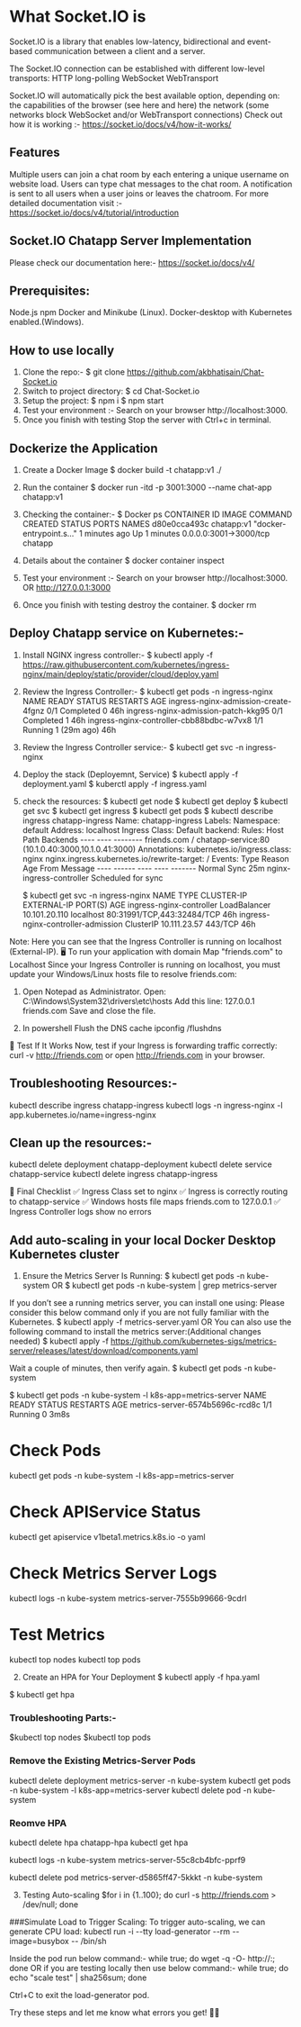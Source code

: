 # What Socket.IO is
Socket.IO is a library that enables low-latency, bidirectional and event-based communication between a client and a server.

The Socket.IO connection can be established with different low-level transports:
HTTP long-polling
WebSocket
WebTransport

Socket.IO will automatically pick the best available option, depending on:
the capabilities of the browser (see here and here)
the network (some networks block WebSocket and/or WebTransport connections)
Check out how it is working :- https://socket.io/docs/v4/how-it-works/

## Features
Multiple users can join a chat room by each entering a unique username on website load.
Users can type chat messages to the chat room.
A notification is sent to all users when a user joins or leaves the chatroom.
For more detailed documentation visit :- https://socket.io/docs/v4/tutorial/introduction

## Socket.IO Chatapp Server Implementation
Please check our documentation here:- https://socket.io/docs/v4/

## Prerequisites:
Node.js
npm
Docker and Minikube (Linux). 
Docker-desktop with Kubernetes enabled.(Windows).

## How to use locally
1. Clone the repo:-
    $ git clone https://github.com/akbhatisain/Chat-Socket.io
2. Switch to project directory:
    $ cd Chat-Socket.io
3. Setup the project:
    $ npm i
    $ npm start
4. Test your environment :- Search on your browser http://localhost:3000.
5. Once you finish with testing Stop the server with Ctrl+c in terminal.

## Dockerize the Application
1. Create a Docker Image
    $ docker build -t chatapp:v1 ./

2. Run the container 
    $ docker run -itd -p 3001:3000 --name chat-app chatapp:v1

3. Checking the container:-
    $ Docker ps
   CONTAINER ID   IMAGE        COMMAND                 CREATED         STATUS          PORTS                   NAMES
   d80e0cca493c   chatapp:v1   "docker-entrypoint.s…"  1 minutes ago  Up 1 minutes   0.0.0.0:3001->3000/tcp  chatapp

5. Details about the container
    $ docker container inspect <CONTAINER ID>

6. Test your environment :- Search on your browser http://localhost:3000. OR http://127.0.0.1:3000

7. Once you finish with testing destroy the container.
    $ docker rm <CONTAINER ID>

## Deploy Chatapp service on Kubernetes:-
1. Install NGINX ingress controller:-
    $ kubectl apply -f https://raw.githubusercontent.com/kubernetes/ingress-nginx/main/deploy/static/provider/cloud/deploy.yaml

2. Review the Ingress Controller:-
    $ kubectl get pods -n ingress-nginx
    NAME                                       READY   STATUS      RESTARTS      AGE
    ingress-nginx-admission-create-4fgnz       0/1     Completed   0             46h
    ingress-nginx-admission-patch-kkg95        0/1     Completed   1             46h
    ingress-nginx-controller-cbb88bdbc-w7vx8   1/1     Running     1 (29m ago)   46h

3. Review the Ingress Controller service:-
    $ kubectl get svc -n ingress-nginx

4. Deploy the stack (Deployemnt, Service) 
    $ kubectl apply -f deployment.yaml
    $ kuberctl apply -f ingress.yaml

5. check the resources:
    $ kubectl get node
    $ kubectl get deploy
    $ kubectl get svc
    $ kubectl get ingress
    $ kubectl get pods
    $ kubectl describe ingress chatapp-ingress
      Name:             chatapp-ingress
      Labels:           <none>
      Namespace:        default
      Address:          localhost
      Ingress Class:    <none>
      Default backend:  <default>
      Rules:
        Host         Path  Backends
        ----         ----  --------
        friends.com
                     /   chatapp-service:80 (10.1.0.40:3000,10.1.0.41:3000)
      Annotations:   kubernetes.io/ingress.class: nginx
                     nginx.ingress.kubernetes.io/rewrite-target: /
      Events:
        Type    Reason  Age   From                      Message
        ----    ------  ----  ----                      -------
        Normal  Sync    25m   nginx-ingress-controller  Scheduled for sync

    $ kubectl get svc -n ingress-nginx
    NAME                                 TYPE           CLUSTER-IP      EXTERNAL-IP   PORT(S)                      AGE
    ingress-nginx-controller             LoadBalancer   10.101.20.110   localhost     80:31991/TCP,443:32484/TCP   46h
    ingress-nginx-controller-admission   ClusterIP      10.111.23.57    <none>        443/TCP                      46h

Note: Here you can see that the Ingress Controller is running on localhost (External-IP).
🖥️ To run your application with domain Map "friends.com" to Localhost
Since your Ingress Controller is running on localhost, you must update your Windows/Linux hosts file to resolve friends.com:

1. Open Notepad as Administrator.
Open: C:\Windows\System32\drivers\etc\hosts
Add this line:
127.0.0.1 friends.com
Save and close the file.

2. In powershell Flush the DNS cache
ipconfig /flushdns

🔬 Test If It Works
Now, test if your Ingress is forwarding traffic correctly:
curl -v http://friends.com
or open http://friends.com in your browser.

## Troubleshooting Resources:-

kubectl describe ingress chatapp-ingress
kubectl logs -n ingress-nginx -l app.kubernetes.io/name=ingress-nginx

## Clean up the resources:-
kubectl delete deployment chatapp-deployment
kubectl delete service chatapp-service
kubectl delete ingress chatapp-ingress


🚀 Final Checklist
✅ Ingress Class set to nginx
✅ Ingress is correctly routing to chatapp-service
✅ Windows hosts file maps friends.com to 127.0.0.1
✅ Ingress Controller logs show no errors

## Add auto-scaling in your local Docker Desktop Kubernetes cluster

1. Ensure the Metrics Server Is Running:
$ kubectl get pods -n kube-system
                OR
$ kubectl get pods -n kube-system | grep metrics-server

If you don’t see a running metrics server, you can install one using:
Please consider this below command only if you are not fully  familiar with the Kubernetes.
$ kubectl apply -f metrics-server.yaml
              OR
You can also use the following command to install the metrics server:(Additional changes needed)
$ kubectl apply -f https://github.com/kubernetes-sigs/metrics-server/releases/latest/download/components.yaml

Wait a couple of minutes, then verify again.
$ kubectl get pods -n kube-system

$ kubectl get pods -n kube-system -l k8s-app=metrics-server
NAME                              READY   STATUS    RESTARTS   AGE
metrics-server-6574b5696c-rcd8c   1/1     Running   0          3m8s

# Check Pods
kubectl get pods -n kube-system -l k8s-app=metrics-server

# Check APIService Status
kubectl get apiservice v1beta1.metrics.k8s.io -o yaml

# Check Metrics Server Logs
kubectl logs -n kube-system metrics-server-7555b99666-9cdrl

# Test Metrics
kubectl top nodes
kubectl top pods


2. Create an HPA for Your Deployment
$ kubectl apply -f hpa.yaml

$ kubectl get hpa


### Troubleshooting Parts:-

$kubectl top nodes
$kubectl top pods

### Remove the Existing Metrics-Server Pods
kubectl delete deployment metrics-server -n kube-system
kubectl get pods -n kube-system -l k8s-app=metrics-server
kubectl delete pod <pod-name> -n kube-system

### Reomve HPA 
kubectl delete hpa chatapp-hpa
kubectl get hpa

kubectl logs -n kube-system metrics-server-55c8cb4bfc-pprf9

kubectl delete pod metrics-server-d5865ff47-5kkkt -n kube-system

3. Testing Auto-scaling
$for i in {1..100}; do curl -s http://friends.com > /dev/null; done

###Simulate Load to Trigger Scaling:
To trigger auto-scaling, we can generate CPU load:
kubectl run -i --tty load-generator --rm --image=busybox -- /bin/sh

Inside the pod run below command:-
while true; do wget -q -O- http://<your-service-ip>:<port>; done
OR
if you are testing locally then use below command:-
while true; do echo "scale test" | sha256sum; done

Ctrl+C to exit the load-generator pod.

Try these steps and let me know what errors you get! 🚀🔥
